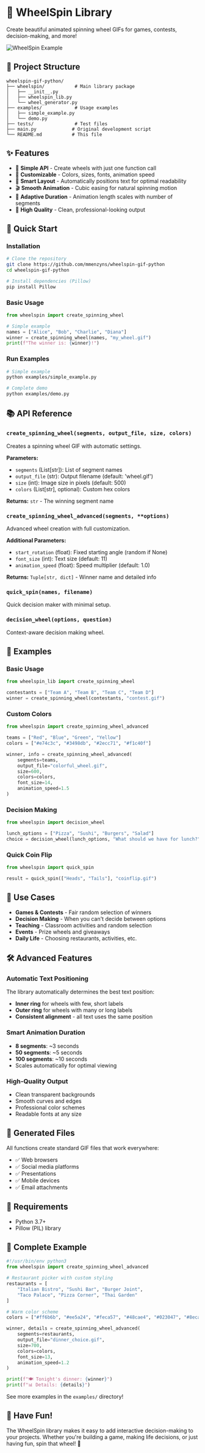 # 🎲 WheelSpin Library

Create beautiful animated spinning wheel GIFs for games, contests, decision-making, and more!

![WheelSpin Example](simple_example.gif)

## 📁 Project Structure

```
wheelspin-gif-python/
├── wheelspin/           # Main library package
│   ├── __init__.py
│   ├── wheelspin_lib.py
│   └── wheel_generator.py
├── examples/            # Usage examples
│   ├── simple_example.py
│   └── demo.py
├── tests/               # Test files
├── main.py             # Original development script
└── README.md           # This file
```

## ✨ Features

- 🎯 **Simple API** - Create wheels with just one function call
- 🎨 **Customizable** - Colors, sizes, fonts, animation speed
- 📱 **Smart Layout** - Automatically positions text for optimal readability
- 🎬 **Smooth Animation** - Cubic easing for natural spinning motion
- 🔄 **Adaptive Duration** - Animation length scales with number of segments
- 💎 **High Quality** - Clean, professional-looking output

## 🚀 Quick Start

### Installation

```bash
# Clone the repository
git clone https://github.com/mmenzyns/wheelspin-gif-python
cd wheelspin-gif-python

# Install dependencies (Pillow)
pip install Pillow
```

### Basic Usage

```python
from wheelspin import create_spinning_wheel

# Simple example
names = ["Alice", "Bob", "Charlie", "Diana"]
winner = create_spinning_wheel(names, "my_wheel.gif")
print(f"The winner is: {winner}!")
```

### Run Examples

```bash
# Simple example
python examples/simple_example.py

# Complete demo
python examples/demo.py
```

## 📚 API Reference

### `create_spinning_wheel(segments, output_file, size, colors)`

Creates a spinning wheel GIF with automatic settings.

**Parameters:**
- `segments` (List[str]): List of segment names
- `output_file` (str): Output filename (default: 'wheel.gif')  
- `size` (int): Image size in pixels (default: 500)
- `colors` (List[str], optional): Custom hex colors

**Returns:** `str` - The winning segment name

### `create_spinning_wheel_advanced(segments, **options)`

Advanced wheel creation with full customization.

**Additional Parameters:**
- `start_rotation` (float): Fixed starting angle (random if None)
- `font_size` (int): Text size (default: 11)
- `animation_speed` (float): Speed multiplier (default: 1.0)

**Returns:** `Tuple[str, dict]` - Winner name and detailed info

### `quick_spin(names, filename)`

Quick decision maker with minimal setup.

### `decision_wheel(options, question)`

Context-aware decision making wheel.

## 🎨 Examples

### Basic Usage
```python
from wheelspin_lib import create_spinning_wheel

contestants = ["Team A", "Team B", "Team C", "Team D"]
winner = create_spinning_wheel(contestants, "contest.gif")
```

### Custom Colors
```python
from wheelspin import create_spinning_wheel_advanced

teams = ["Red", "Blue", "Green", "Yellow"]
colors = ["#e74c3c", "#3498db", "#2ecc71", "#f1c40f"]

winner, info = create_spinning_wheel_advanced(
    segments=teams,
    output_file="colorful_wheel.gif",
    size=600,
    colors=colors,
    font_size=14,
    animation_speed=1.5
)
```

### Decision Making
```python
from wheelspin import decision_wheel

lunch_options = ["Pizza", "Sushi", "Burgers", "Salad"]
choice = decision_wheel(lunch_options, "What should we have for lunch?")
```

### Quick Coin Flip
```python
from wheelspin import quick_spin

result = quick_spin(["Heads", "Tails"], "coinflip.gif")
```

## 🎯 Use Cases

- **Games & Contests** - Fair random selection of winners
- **Decision Making** - When you can't decide between options
- **Teaching** - Classroom activities and random selection
- **Events** - Prize wheels and giveaways  
- **Daily Life** - Choosing restaurants, activities, etc.

## 🛠️ Advanced Features

### Automatic Text Positioning
The library automatically determines the best text position:
- **Inner ring** for wheels with few, short labels
- **Outer ring** for wheels with many or long labels
- **Consistent alignment** - all text uses the same position

### Smart Animation Duration
- **8 segments**: ~3 seconds
- **50 segments**: ~5 seconds  
- **100 segments**: ~10 seconds
- Scales automatically for optimal viewing

### High-Quality Output
- Clean transparent backgrounds
- Smooth curves and edges
- Professional color schemes
- Readable fonts at any size

## 📁 Generated Files

All functions create standard GIF files that work everywhere:
- ✅ Web browsers
- ✅ Social media platforms  
- ✅ Presentations
- ✅ Mobile devices
- ✅ Email attachments

## 🔧 Requirements

- Python 3.7+
- Pillow (PIL) library

## 📝 Complete Example

```python
#!/usr/bin/env python3
from wheelspin import create_spinning_wheel_advanced

# Restaurant picker with custom styling
restaurants = [
    "Italian Bistro", "Sushi Bar", "Burger Joint", 
    "Taco Palace", "Pizza Corner", "Thai Garden"
]

# Warm color scheme
colors = ["#ff6b6b", "#ee5a24", "#feca57", "#48cae4", "#023047", "#8ecae6"]

winner, details = create_spinning_wheel_advanced(
    segments=restaurants,
    output_file="dinner_choice.gif",
    size=700,
    colors=colors,
    font_size=13,
    animation_speed=1.2
)

print(f"🍽️ Tonight's dinner: {winner}")
print(f"📊 Details: {details}")
```

See more examples in the `examples/` directory!

## 🎉 Have Fun!

The WheelSpin library makes it easy to add interactive decision-making to your projects. Whether you're building a game, making life decisions, or just having fun, spin that wheel! 🎲
